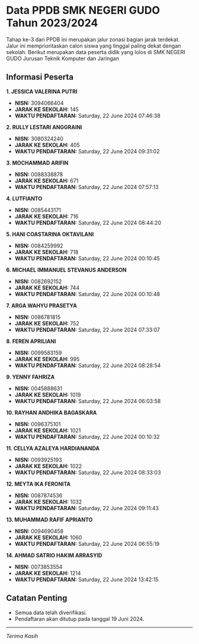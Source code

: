 # Data PPDB SMK NEGERI GUDO Tahun 2023/2024
Tahap ke-3 dari PPDB ini merupakan jalur zonasi bagian jarak terdekat. Jalur ini memprioritaskan calon siswa yang tinggal paling dekat dengan sekolah.
Berikut merupakan data peserta didik yang lolos di SMK NEGERI GUDO Jurusan Teknik Komputer dan Jaringan

## Informasi Peserta 
**1. JESSICA VALERINA PUTRI**
- **NISN:** 3094066404
- **JARAK KE SEKOLAH:** 145
- **WAKTU PENDAFTARAN:** Saturday, 22 June 2024 07:46:38

**2. RULLY LESTARI ANGGRAINI**
- **NISN:** 3080324240
- **JARAK KE SEKOLAH:** 405
- **WAKTU PENDAFTARAN:** Saturday, 22 June 2024 09:31:02

**3. MOCHAMMAD ARIFIN**
- **NISN:** 0088338878
- **JARAK KE SEKOLAH:** 671
- **WAKTU PENDAFTARAN:** Saturday, 22 June 2024 07:57:13

**4. LUTFIANTO**
- **NISN:** 0085443171
- **JARAK KE SEKOLAH:** 716
- **WAKTU PENDAFTARAN:** Saturday, 22 June 2024 08:44:20

**5. HANI COASTARINA OKTAVILANI**
- **NISN:** 0084259992
- **JARAK KE SEKOLAH:** 718
- **WAKTU PENDAFTARAN:** Saturday, 22 June 2024 00:10:45

**6. MICHAEL IMMANUEL STEVANUS ANDERSON**
- **NISN:** 0082692152
- **JARAK KE SEKOLAH:** 744
- **WAKTU PENDAFTARAN:** Saturday, 22 June 2024 00:10:48

**7. ARGA WAHYU PRASETYA**
- **NISN:** 0086781815
- **JARAK KE SEKOLAH:** 752
- **WAKTU PENDAFTARAN:** Saturday, 22 June 2024 07:33:07

**8. FEREN APRILIANI**
- **NISN:** 0099583159
- **JARAK KE SEKOLAH:** 995
- **WAKTU PENDAFTARAN:** Saturday, 22 June 2024 08:28:54

**9. YENNY FAHRIZA**
- **NISN:** 0045888631
- **JARAK KE SEKOLAH:** 1019
- **WAKTU PENDAFTARAN:** Saturday, 22 June 2024 06:03:58

**10. RAYHAN ANDHIKA BAGASKARA**
- **NISN:** 0096375101
- **JARAK KE SEKOLAH:** 1021
- **WAKTU PENDAFTARAN:** Saturday, 22 June 2024 00:10:32

**11. CELLYA AZALEYA HARDIANANDA**
- **NISN:** 0093925193
- **JARAK KE SEKOLAH:** 1022
- **WAKTU PENDAFTARAN:** Saturday, 22 June 2024 08:33:03

**12. MEYTA IKA FERONITA**
- **NISN:** 0087874536
- **JARAK KE SEKOLAH:** 1032
- **WAKTU PENDAFTARAN:** Saturday, 22 June 2024 09:11:43

**13. MUHAMMAD RAFIF APRIANTO**
- **NISN:** 0094690458
- **JARAK KE SEKOLAH:** 1060
- **WAKTU PENDAFTARAN:** Saturday, 22 June 2024 06:55:19

**14. AHMAD SATRIO HAKIM ARRASYID**
- **NISN:** 0073853554
- **JARAK KE SEKOLAH:** 1214
- **WAKTU PENDAFTARAN:** Saturday, 22 June 2024 13:42:15

## Catatan Penting

- Semua data telah diverifikasi.
- Pendaftaran akan ditutup pada tanggal 19 Juni 2024.
---
_Terima Kasih_